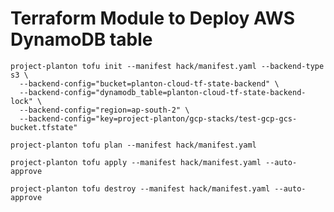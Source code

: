 # Terraform Module to Deploy AWS DynamoDB table

```shell
project-planton tofu init --manifest hack/manifest.yaml --backend-type s3 \
  --backend-config="bucket=planton-cloud-tf-state-backend" \
  --backend-config="dynamodb_table=planton-cloud-tf-state-backend-lock" \
  --backend-config="region=ap-south-2" \
  --backend-config="key=project-planton/gcp-stacks/test-gcp-gcs-bucket.tfstate"
```

```shell
project-planton tofu plan --manifest hack/manifest.yaml
```

```shell
project-planton tofu apply --manifest hack/manifest.yaml --auto-approve
```

```shell
project-planton tofu destroy --manifest hack/manifest.yaml --auto-approve
```
